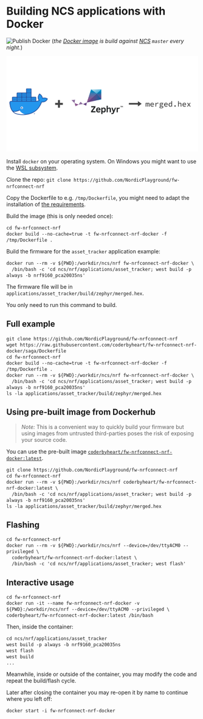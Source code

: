 # Building NCS applications with Docker

![Publish Docker](https://github.com/coderbyheart/fw-nrfconnect-nrf-docker/workflows/Publish%20Docker/badge.svg?branch=saga)
(_the [Docker image](https://hub.docker.com/r/coderbyheart/fw-nrfconnect-nrf-docker) is build against [NCS](https://github.com/NordicPlayground/fw-nrfconnect-nrf) `master` every night._)

![Docker + Zephyr -> merged.hex](./diagram.png)

Install `docker` on your operating system. On Windows you might want to use the [WSL subsystem](https://docs.docker.com/docker-for-windows/wsl-tech-preview/).

Clone the repo: `git clone https://github.com/NordicPlayground/fw-nrfconnect-nrf`

Copy the Dockerfile to e.g. `/tmp/Dockerfile`, you might need to adapt the installation of [the requirements](./Dockerfile#L48-L51).

Build the image (this is only needed once):

    cd fw-nrfconnect-nrf
    docker build --no-cache=true -t fw-nrfconnect-nrf-docker -f /tmp/Dockerfile .

Build the firmware for the `asset_tracker` application example:

    docker run --rm -v ${PWD}:/workdir/ncs/nrf fw-nrfconnect-nrf-docker \
      /bin/bash -c 'cd ncs/nrf/applications/asset_tracker; west build -p always -b nrf9160_pca20035ns'

The firmware file will be in `applications/asset_tracker/build/zephyr/merged.hex`.

You only need to run this command to build.

## Full example

    git clone https://github.com/NordicPlayground/fw-nrfconnect-nrf
    wget https://raw.githubusercontent.com/coderbyheart/fw-nrfconnect-nrf-docker/saga/Dockerfile
    cd fw-nrfconnect-nrf
    docker build --no-cache=true -t fw-nrfconnect-nrf-docker -f /tmp/Dockerfile .
    docker run --rm -v ${PWD}:/workdir/ncs/nrf fw-nrfconnect-nrf-docker \
      /bin/bash -c 'cd ncs/nrf/applications/asset_tracker; west build -p always -b nrf9160_pca20035ns'
    ls -la applications/asset_tracker/build/zephyr/merged.hex

## Using pre-built image from Dockerhub

> _Note:_ This is a convenient way to quickly build your firmware but using images from untrusted third-parties poses the risk of exposing your source code.

You can use the pre-built image [`coderbyheart/fw-nrfconnect-nrf-docker:latest`](https://hub.docker.com/r/coderbyheart/fw-nrfconnect-nrf-docker).

    git clone https://github.com/NordicPlayground/fw-nrfconnect-nrf
    cd fw-nrfconnect-nrf
    docker run --rm -v ${PWD}:/workdir/ncs/nrf coderbyheart/fw-nrfconnect-nrf-docker:latest \
      /bin/bash -c 'cd ncs/nrf/applications/asset_tracker; west build -p always -b nrf9160_pca20035ns'
    ls -la applications/asset_tracker/build/zephyr/merged.hex

## Flashing

    cd fw-nrfconnect-nrf
    docker run --rm -v ${PWD}:/workdir/ncs/nrf --device=/dev/ttyACM0 --privileged \
      coderbyheart/fw-nrfconnect-nrf-docker:latest \
      /bin/bash -c 'cd ncs/nrf/applications/asset_tracker; west flash'

## Interactive usage

    cd fw-nrfconnect-nrf
    docker run -it --name fw-nrfconnect-nrf-docker -v ${PWD}:/workdir/ncs/nrf --device=/dev/ttyACM0 --privileged \
    coderbyheart/fw-nrfconnect-nrf-docker:latest /bin/bash

Then, inside the container:

    cd ncs/nrf/applications/asset_tracker
    west build -p always -b nrf9160_pca20035ns
    west flash
    west build
    ...

Meanwhile, inside or outside of the container, you may modify the code and repeat the build/flash cycle.

Later after closing the container you may re-open it by name to continue where you left off:

    docker start -i fw-nrfconnect-nrf-docker
